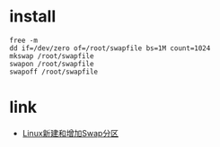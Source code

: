 # install
```shell
free -m
dd if=/dev/zero of=/root/swapfile bs=1M count=1024
mkswap /root/swapfile
swapon /root/swapfile
swapoff /root/swapfile
```

# link
- [Linux新建和增加Swap分区](http://smilejay.com/2012/09/new-or-add-swap/)
